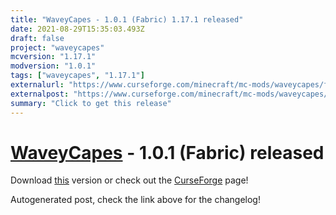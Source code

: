 ```yaml
---
title: "WaveyCapes - 1.0.1 (Fabric) 1.17.1 released"
date: 2021-08-29T15:35:03.493Z
draft: false
project: "waveycapes"
mcversion: "1.17.1"
modversion: "1.0.1"
tags: ["waveycapes", "1.17.1"]
externalurl: "https://www.curseforge.com/minecraft/mc-mods/waveycapes/files/3442903"
externalpost: "https://www.curseforge.com/minecraft/mc-mods/waveycapes/files/3442903"
summary: "Click to get this release"
---
```

# [WaveyCapes](/project/waveycapes) - 1.0.1 (Fabric) released
Download [this](https://www.curseforge.com/minecraft/mc-mods/waveycapes/files/3442903) version or check out the [CurseForge](https://www.curseforge.com/minecraft/mc-mods/waveycapes) page!

Autogenerated post, check the link above for the changelog!
